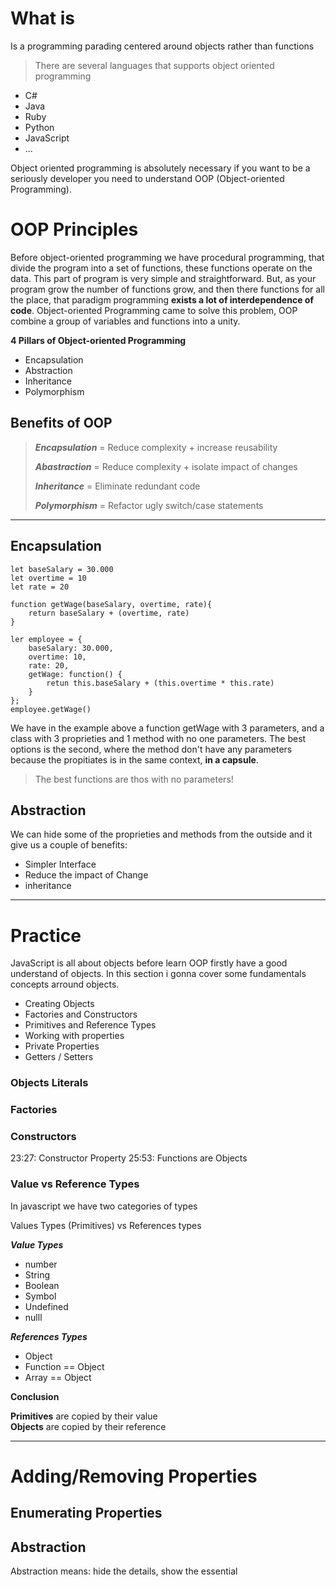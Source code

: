# What is

Is a programming parading centered around objects rather than functions 

> There are several languages that supports object oriented programming


- C#
- Java
- Ruby
- Python 
- JavaScript
- ...

Object oriented programming is absolutely necessary if you want to be a seriously developer you need to understand OOP (Object-oriented Programming).

# OOP Principles

Before object-oriented programming we have procedural programming, that divide the program into a set of functions, these functions operate on the data. This part of program is very simple and straightforward. But, as your program grow the number of functions grow, and then there functions for all the place, that paradigm programming __exists a lot of interdependence of code__. Object-oriented Programming came to solve this problem, OOP combine a group of variables and functions into a unity.


__4 Pillars of Object-oriented Programming__

- Encapsulation
- Abstraction
- Inheritance
- Polymorphism

## Benefits of OOP

> ***Encapsulation*** = Reduce complexity + increase reusability 
>
>***Abastraction*** = Reduce complexity + isolate impact of changes 
>
>***Inheritance*** = Eliminate redundant code
>
>***Polymorphism*** = Refactor ugly switch/case statements 
 
--------------------------------------

## Encapsulation
 
 
	let baseSalary = 30.000
	let overtime = 10
	let rate = 20
	
	function getWage(baseSalary, overtime, rate){
		return baseSalary + (overtime, rate)
	}
	
	ler employee = {
		baseSalary: 30.000,
		overtime: 10,
		rate: 20,
		getWage: function() {
			retun this.baseSalary + (this.overtime * this.rate)
		}
	};
	employee.getWage()

We have in the example above a function getWage with 3 parameters, and a class with 3 proprieties and 1 method with no one parameters. The best options is the second, where the method don't have any parameters because the propitiates is in the same context, **in a capsule**.

> The best functions are thos with no parameters!


## Abstraction

We can hide some of the proprieties and methods from the outside and it give us a couple of benefits: 

- Simpler Interface 
- Reduce the impact of Change
- inheritance

-----------------------------------------------------

# Practice

JavaScript is all about objects before learn OOP firstly have a good understand of objects. In this section i gonna cover some fundamentals concepts arround objects. 

- Creating Objects 
- Factories and Constructors 
- Primitives and Reference Types
- Working with properties
- Private Properties
- Getters / Setters


### Objects Literals 
### Factories 
### Constructors  
23:27: Constructor Property
25:53: Functions are Objects
### Value vs Reference Types


In javascript we have two categories of types 

Values Types (Primitives) vs References types

***Value Types*** 

- number 
- String
- Boolean
- Symbol
- Undefined 
- nulll

***References Types***

- Object 
- Function == Object
- Array == Object

**Conclusion** 

**Primitives** are copied by their value <br/>
**Objects** are copied by their reference 

-----------------------------

# Adding/Removing Properties 


## Enumerating Properties

## Abstraction

Abstraction means: hide the details, show the essential

